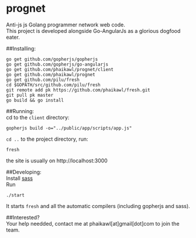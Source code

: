 prognet
=======

Anti-js js Golang programmer network web code.  
This project is developed alongside Go-AngularJs as a glorious dogfood eater.  

##Installing:
    
    go get github.com/gopherjs/gopherjs  
    go get github.com/gopherjs/go-angularjs  
    go get github.com/phaikawl/prognet/client
    go get github.com/phaikawl/prognet
    go get github.com/pilu/fresh
    cd $GOPATH/src/github.com/pilu/fresh  
    git remote add pk https://github.com/phaikawl/fresh.git  
    git pull pk master  
    go build && go install  
  

##Running:  
cd to the `client` directory:
    
    gopherjs build -o="../public/app/scripts/app.js"
`cd ..` to the project directory, run:
    
    fresh
the site is usually on http://localhost:3000

##Developing:  
Install [sass](http://sass-lang.com/install)  
Run
    
    ./start
It starts `fresh` and all the automatic compilers (including gopherjs and sass).  

##Interested?  
Your help needded, contact me at phaikawl[at]gmail[dot]com to join the team.
